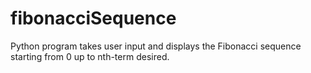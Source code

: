 # fibonacciSequence
Python program takes user input and displays the Fibonacci sequence starting from 0 up to nth-term desired.
